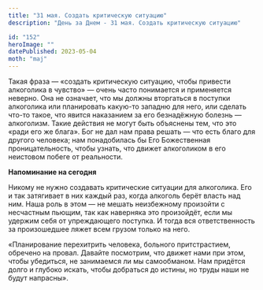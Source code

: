 ```yaml
---
title: "31 мая. Создать критическую ситуацию"
description: "День за Днем - 31 мая. Создать критическую ситуацию"

id: "152"
heroImage: ""
datePublished: 2023-05-04
moth: "maj"
---
```


Такая фраза — «создать критическую ситуацию, чтобы привести алкоголика в
чувство» — очень часто понимается и применяется неверно. Она не означает, что
мы должны вторгаться в поступки алкоголика или планировать какую-то западню
для него, или сделать что-то такое, что явится наказанием за его безнадёжную
болезнь — алкоголизм. Такие действия не могут быть объяснены тем, что это
«ради его же блага». Бог не дал нам права решать — что есть благо для другого
человека; нам понадобилась бы Его Божественная проницательность, чтобы узнать,
что движет алкоголиком в его неистовом побеге от реальности.

**Напоминание на сегодня**

Никому не нужно создавать критические ситуации для алкоголика. Его и так
затягивает в них каждый раз, когда алкоголь берёт власть над ним. Наша роль в
этом — не мешать неизбежному произойти с несчастным пьющим, так как наверняка
это произойдёт, если мы удержим себя от упреждающего поступка. И тогда вся
ответственность за произошедшее ляжет всем грузом только на него.

«Планирование перехитрить человека, больного притстрастием, обречено на
провал. Давайте посмотрим, что движет нами при этом, чтобы убедиться, не
занимаемся ли мы самообманом. Нам придётся долго и глубоко искать, чтобы
добраться до истины, но труды наши не будут напрасны».
